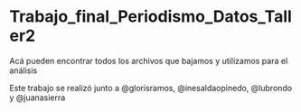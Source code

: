 # Trabajo_final_Periodismo_Datos_Taller2
Acá pueden encontrar todos los archivos que bajamos y utilizamos para el análisis

Este trabajo se realizó junto a @glorisramos, @inesaldaopinedo, @lubrondo y @juanasierra
